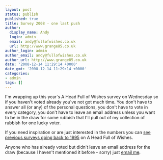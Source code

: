 ```yaml
---
layout: post
status: publish
published: true
title: Survey 2008 - one last push
author:
  display_name: Andy
  login: admin
  email: andy@fullofwishes.co.uk
  url: http://www.grange85.co.uk
author_login: admin
author_email: andy@fullofwishes.co.uk
author_url: http://www.grange85.co.uk
date: '2008-12-14 11:29:14 +0000'
date_gmt: '2008-12-14 11:29:14 +0000'
categories:
- admin
tags: []
---
```

<p>I'm wrapping up this year's <span class="removed_link" title="https://www.fullofwishes.co.uk/database/surveyform">A Head Full of Wishes survey</span> on Wednesday so if you haven't voted already you've not got much time. You don't have to answer all (or any) of the personal questions, you don't have to vote in every category, you don't have to leave an email address unless you want to be in the draw for some rubbish that I'll pull out of my collection of rubbish for one lucky voter.</p>
<p>If you need inspiration or are just interested in the numbers you can <a href="/database/survey/2007/">see previous surveys going back to 1995</a> on A Head Full of Wishes.</p>
<p>Anyone who has already voted but didn't leave an email address for the draw (because I haven't mentioned it before - sorry) just <a href="mailto:andy@grange85.co.uk">email me</a>.</p>
